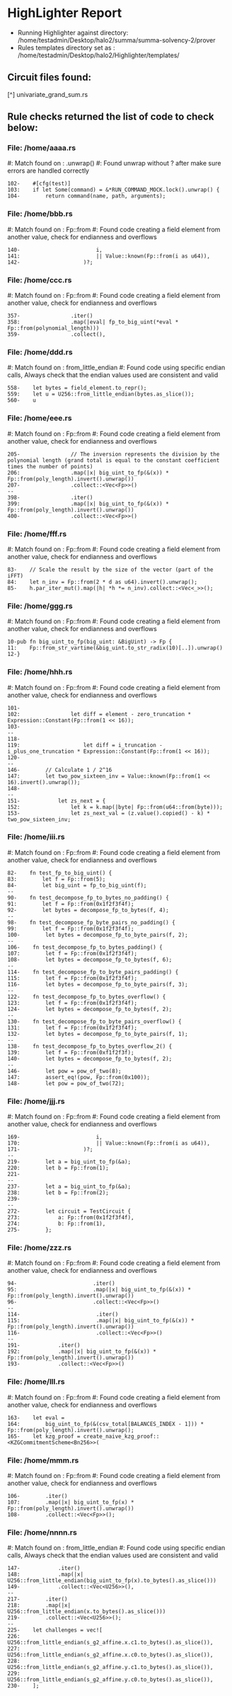 # HighLighter Report
- Running Highlighter against directory: /home/testadmin/Desktop/halo2/summa/summa-solvency-2/prover
- Rules templates directory set as : /home/testadmin/Desktop/halo2/Highlighter/templates/
## Circuit files found:
   [^] univariate_grand_sum.rs
## Rule checks returned the list of code to check below:
### File: /home/aaaa.rs
   #: Match found on : .unwrap() 
   #: Found unwrap without ? after make sure errors are handled correctly

```
102-    #[cfg(test)]
103:    if let Some(command) = &*RUN_COMMAND_MOCK.lock().unwrap() {
104-        return command(name, path, arguments);

```
### File: /home/bbb.rs
   #: Match found on : Fp::from
   #: Found code creating a field element from another value, check for endianness and overflows

```
140-                        i,
141:                        || Value::known(Fp::from(i as u64)),
142-                    )?;

```
### File: /home/ccc.rs
   #: Match found on : Fp::from
   #: Found code creating a field element from another value, check for endianness and overflows

```
357-                .iter()
358:                .map(|eval| fp_to_big_uint(*eval * Fp::from(polynomial_length)))
359-                .collect(),

```
### File: /home/ddd.rs
   #: Match found on : from_little_endian
   #: Found code using specific endian calls, Always check that the endian values used are consistent and valid

```
558-    let bytes = field_element.to_repr();
559:    let u = U256::from_little_endian(bytes.as_slice());
560-    u

```
### File: /home/eee.rs
   #: Match found on : Fp::from
   #: Found code creating a field element from another value, check for endianness and overflows

```
205-                // The inversion represents the division by the polynomial length (grand total is equal to the constant coefficient times the number of points)
206:                .map(|x| big_uint_to_fp(&(x)) * Fp::from(poly_length).invert().unwrap())
207-                .collect::<Vec<Fp>>()
--
398-                .iter()
399:                .map(|x| big_uint_to_fp(&(x)) * Fp::from(poly_length).invert().unwrap())
400-                .collect::<Vec<Fp>>()

```
### File: /home/fff.rs
   #: Match found on : Fp::from
   #: Found code creating a field element from another value, check for endianness and overflows

```
83-    // Scale the result by the size of the vector (part of the iFFT)
84:    let n_inv = Fp::from(2 * d as u64).invert().unwrap();
85-    h.par_iter_mut().map(|h| *h *= n_inv).collect::<Vec<_>>();

```
### File: /home/ggg.rs
   #: Match found on : Fp::from
   #: Found code creating a field element from another value, check for endianness and overflows

```
10-pub fn big_uint_to_fp(big_uint: &BigUint) -> Fp {
11:    Fp::from_str_vartime(&big_uint.to_str_radix(10)[..]).unwrap()
12-}

```
### File: /home/hhh.rs
   #: Match found on : Fp::from
   #: Found code creating a field element from another value, check for endianness and overflows

```
101-
102:                let diff = element - zero_truncation * Expression::Constant(Fp::from(1 << 16));
103-
--
118-
119:                    let diff = i_truncation - i_plus_one_truncation * Expression::Constant(Fp::from(1 << 16));
120-
--
146-        // Calculate 1 / 2^16
147:        let two_pow_sixteen_inv = Value::known(Fp::from(1 << 16).invert().unwrap());
148-
--
151-            let zs_next = {
152:                let k = k.map(|byte| Fp::from(u64::from(byte)));
153-                let zs_next_val = (z.value().copied() - k) * two_pow_sixteen_inv;

```
### File: /home/iii.rs
   #: Match found on : Fp::from
   #: Found code creating a field element from another value, check for endianness and overflows

```
82-    fn test_fp_to_big_uint() {
83:        let f = Fp::from(5);
84-        let big_uint = fp_to_big_uint(f);
--
90-    fn test_decompose_fp_to_bytes_no_padding() {
91:        let f = Fp::from(0x1f2f3f4f);
92-        let bytes = decompose_fp_to_bytes(f, 4);
--
98-    fn test_decompose_fp_byte_pairs_no_padding() {
99:        let f = Fp::from(0x1f2f3f4f);
100-        let bytes = decompose_fp_to_byte_pairs(f, 2);
--
106-    fn test_decompose_fp_to_bytes_padding() {
107:        let f = Fp::from(0x1f2f3f4f);
108-        let bytes = decompose_fp_to_bytes(f, 6);
--
114-    fn test_decompose_fp_to_byte_pairs_padding() {
115:        let f = Fp::from(0x1f2f3f4f);
116-        let bytes = decompose_fp_to_byte_pairs(f, 3);
--
122-    fn test_decompose_fp_to_bytes_overflow() {
123:        let f = Fp::from(0x1f2f3f4f);
124-        let bytes = decompose_fp_to_bytes(f, 2);
--
130-    fn test_decompose_fp_to_byte_pairs_overflow() {
131:        let f = Fp::from(0x1f2f3f4f);
132-        let bytes = decompose_fp_to_byte_pairs(f, 1);
--
138-    fn test_decompose_fp_to_bytes_overflow_2() {
139:        let f = Fp::from(0xf1f2f3f);
140-        let bytes = decompose_fp_to_bytes(f, 2);
--
146-        let pow = pow_of_two(8);
147:        assert_eq!(pow, Fp::from(0x100));
148-        let pow = pow_of_two(72);

```
### File: /home/jjj.rs
   #: Match found on : Fp::from
   #: Found code creating a field element from another value, check for endianness and overflows

```
169-                        i,
170:                        || Value::known(Fp::from(i as u64)),
171-                    )?;
--
219-        let a = big_uint_to_fp(&a);
220:        let b = Fp::from(1);
221-
--
237-        let a = big_uint_to_fp(&a);
238:        let b = Fp::from(2);
239-
--
272-        let circuit = TestCircuit {
273:            a: Fp::from(0x1f2f3f4f),
274:            b: Fp::from(1),
275-        };

```
### File: /home/zzz.rs
   #: Match found on : Fp::from
   #: Found code creating a field element from another value, check for endianness and overflows

```
94-                        .iter()
95:                        .map(|x| big_uint_to_fp(&(x)) * Fp::from(poly_length).invert().unwrap())
96-                        .collect::<Vec<Fp>>()
--
114-                        .iter()
115:                        .map(|x| big_uint_to_fp(&(x)) * Fp::from(poly_length).invert().unwrap())
116-                        .collect::<Vec<Fp>>()
--
191-            .iter()
192:            .map(|x| big_uint_to_fp(&(x)) * Fp::from(poly_length).invert().unwrap())
193-            .collect::<Vec<Fp>>()

```
### File: /home/lll.rs
   #: Match found on : Fp::from
   #: Found code creating a field element from another value, check for endianness and overflows

```
163-    let eval =
164:        big_uint_to_fp(&(csv_total[BALANCES_INDEX - 1])) * Fp::from(poly_length).invert().unwrap();
165-    let kzg_proof = create_naive_kzg_proof::<KZGCommitmentScheme<Bn256>>(

```
### File: /home/mmm.rs
   #: Match found on : Fp::from
   #: Found code creating a field element from another value, check for endianness and overflows

```
106-        .iter()
107:        .map(|x| big_uint_to_fp(x) * Fp::from(poly_length).invert().unwrap())
108-        .collect::<Vec<Fp>>();

```
### File: /home/nnnn.rs
   #: Match found on : from_little_endian
   #: Found code using specific endian calls, Always check that the endian values used are consistent and valid

```
147-            .iter()
148:            .map(|x| U256::from_little_endian(big_uint_to_fp(x).to_bytes().as_slice()))
149-            .collect::<Vec<U256>>(),
--
217-        .iter()
218:        .map(|x| U256::from_little_endian(x.to_bytes().as_slice()))
219-        .collect::<Vec<U256>>();
--
225-    let challenges = vec![
226:        U256::from_little_endian(s_g2_affine.x.c1.to_bytes().as_slice()),
227:        U256::from_little_endian(s_g2_affine.x.c0.to_bytes().as_slice()),
228:        U256::from_little_endian(s_g2_affine.y.c1.to_bytes().as_slice()),
229:        U256::from_little_endian(s_g2_affine.y.c0.to_bytes().as_slice()),
230-    ];

```
